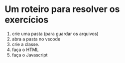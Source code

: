 # Um roteiro para resolver os exercícios

1) crie uma pasta (para guardar os arquivos)
2) abra a pasta no vscode
3) crie a classe. 
4) faça o HTML
5) faça o Javascript
